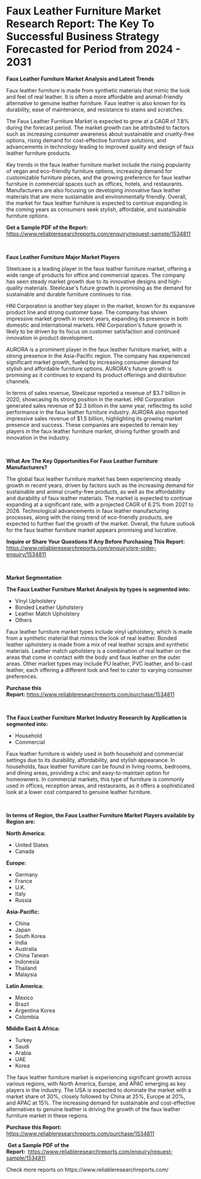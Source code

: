 <p><h1>Faux Leather Furniture Market Research Report: The Key To Successful Business Strategy Forecasted for Period from 2024 - 2031</h1></p><p><strong>Faux Leather Furniture Market Analysis and Latest Trends</strong></p>
<p><p>Faux leather furniture is made from synthetic materials that mimic the look and feel of real leather. It is often a more affordable and animal-friendly alternative to genuine leather furniture. Faux leather is also known for its durability, ease of maintenance, and resistance to stains and scratches.</p><p>The Faux Leather Furniture Market is expected to grow at a CAGR of 7.8% during the forecast period. The market growth can be attributed to factors such as increasing consumer awareness about sustainable and cruelty-free options, rising demand for cost-effective furniture solutions, and advancements in technology leading to improved quality and design of faux leather furniture products.</p><p>Key trends in the faux leather furniture market include the rising popularity of vegan and eco-friendly furniture options, increasing demand for customizable furniture pieces, and the growing preference for faux leather furniture in commercial spaces such as offices, hotels, and restaurants. Manufacturers are also focusing on developing innovative faux leather materials that are more sustainable and environmentally friendly. Overall, the market for faux leather furniture is expected to continue expanding in the coming years as consumers seek stylish, affordable, and sustainable furniture options.</p></p>
<p><strong>Get a Sample PDF of the Report:&nbsp;</strong> <a href="https://www.reliableresearchreports.com/enquiry/request-sample/1534811">https://www.reliableresearchreports.com/enquiry/request-sample/1534811</a></p>
<p>&nbsp;</p>
<p><strong>Faux Leather Furniture Major Market Players</strong></p>
<p><p>Steelcase is a leading player in the faux leather furniture market, offering a wide range of products for office and commercial spaces. The company has seen steady market growth due to its innovative designs and high-quality materials. Steelcase's future growth is promising as the demand for sustainable and durable furniture continues to rise.</p><p>HNI Corporation is another key player in the market, known for its expansive product line and strong customer base. The company has shown impressive market growth in recent years, expanding its presence in both domestic and international markets. HNI Corporation's future growth is likely to be driven by its focus on customer satisfaction and continued innovation in product development.</p><p>AURORA is a prominent player in the faux leather furniture market, with a strong presence in the Asia-Pacific region. The company has experienced significant market growth, fueled by increasing consumer demand for stylish and affordable furniture options. AURORA's future growth is promising as it continues to expand its product offerings and distribution channels.</p><p>In terms of sales revenue, Steelcase reported a revenue of $3.7 billion in 2020, showcasing its strong position in the market. HNI Corporation generated sales revenue of $2.3 billion in the same year, reflecting its solid performance in the faux leather furniture industry. AURORA also reported impressive sales revenue of $1.5 billion, highlighting its growing market presence and success. These companies are expected to remain key players in the faux leather furniture market, driving further growth and innovation in the industry.</p></p>
<p>&nbsp;</p>
<p><strong>What Are The Key Opportunities For Faux Leather Furniture Manufacturers?</strong></p>
<p><p>The global faux leather furniture market has been experiencing steady growth in recent years, driven by factors such as the increasing demand for sustainable and animal cruelty-free products, as well as the affordability and durability of faux leather materials. The market is expected to continue expanding at a significant rate, with a projected CAGR of 6.2% from 2021 to 2026. Technological advancements in faux leather manufacturing processes, along with the rising trend of eco-friendly products, are expected to further fuel the growth of the market. Overall, the future outlook for the faux leather furniture market appears promising and lucrative.</p></p>
<p><strong>Inquire or Share Your Questions If Any Before Purchasing This Report:</strong> <a href="https://www.reliableresearchreports.com/enquiry/pre-order-enquiry/1534811">https://www.reliableresearchreports.com/enquiry/pre-order-enquiry/1534811</a></p>
<p>&nbsp;</p>
<p><strong>Market Segmentation</strong></p>
<p><strong>The Faux Leather Furniture Market Analysis by types is segmented into:</strong></p>
<p><ul><li>Vinyl Upholstery</li><li>Bonded Leather Upholstery</li><li>Leather Match Upholstery</li><li>Others</li></ul></p>
<p><p>Faux leather furniture market types include vinyl upholstery, which is made from a synthetic material that mimics the look of real leather. Bonded leather upholstery is made from a mix of real leather scraps and synthetic materials. Leather match upholstery is a combination of real leather on the areas that come in contact with the body and faux leather on the outer areas. Other market types may include PU leather, PVC leather, and bi-cast leather, each offering a different look and feel to cater to varying consumer preferences.</p></p>
<p><strong>Purchase this Report:&nbsp;</strong><a href="https://www.reliableresearchreports.com/purchase/1534811">https://www.reliableresearchreports.com/purchase/1534811</a></p>
<p>&nbsp;</p>
<p><strong>The Faux Leather Furniture Market Industry Research by Application is segmented into:</strong></p>
<p><ul><li>Household</li><li>Commercial</li></ul></p>
<p><p>Faux leather furniture is widely used in both household and commercial settings due to its durability, affordability, and stylish appearance. In households, faux leather furniture can be found in living rooms, bedrooms, and dining areas, providing a chic and easy-to-maintain option for homeowners. In commercial markets, this type of furniture is commonly used in offices, reception areas, and restaurants, as it offers a sophisticated look at a lower cost compared to genuine leather furniture.</p></p>
<p>&nbsp;</p>
<p><strong>In terms of Region, the Faux Leather Furniture Market Players available by Region are:</strong></p>
<p>
    <p> <strong> North America: </strong>
        <ul>
            <li>United States</li>
            <li>Canada</li>
        </ul>
        </p> 
    <p> <strong> Europe: </strong>
        <ul>
            <li>Germany</li>
            <li>France</li>
            <li>U.K.</li>
            <li>Italy</li>
            <li>Russia</li>
        </ul>
        </p> 
    <p> <strong> Asia-Pacific: </strong>
        <ul>
            <li>China</li>
            <li>Japan</li>
            <li>South Korea</li>
            <li>India</li>
            <li>Australia</li>
            <li>China Taiwan</li>
            <li>Indonesia</li>
            <li>Thailand</li>
            <li>Malaysia</li>
        </ul>
        </p> 
    <p> <strong> Latin America: </strong>
        <ul>
            <li>Mexico</li>
            <li>Brazil</li>
            <li>Argentina Korea</li>
            <li>Colombia</li>
        </ul>
        </p> 
    <p> <strong> Middle East & Africa: </strong>
        <ul>
            <li>Turkey</li>
            <li>Saudi</li>
            <li>Arabia</li>
            <li>UAE</li>
            <li>Korea</li>
        </ul>
    </p>
    </p>
<p><p>The faux leather furniture market is experiencing significant growth across various regions, with North America, Europe, and APAC emerging as key players in the industry. The USA is expected to dominate the market with a market share of 30%, closely followed by China at 25%, Europe at 20%, and APAC at 15%. The increasing demand for sustainable and cost-effective alternatives to genuine leather is driving the growth of the faux leather furniture market in these regions.</p></p>
<p><strong>Purchase this Report: </strong><a href="https://www.reliableresearchreports.com/purchase/1534811">https://www.reliableresearchreports.com/purchase/1534811</a></p>
<p>&nbsp;<strong>Get a Sample PDF of the Report:&nbsp;&nbsp;</strong><a href="https://www.reliableresearchreports.com/enquiry/request-sample/1534811">https://www.reliableresearchreports.com/enquiry/request-sample/1534811</a></p>
<p><strong></strong></p>
<p>Check more reports on https://www.reliableresearchreports.com/</p>